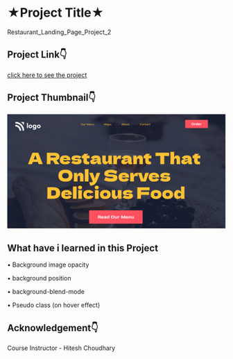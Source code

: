 
# ★Project Title★

Restaurant_Landing_Page_Project_2


## Project Link👇

[click here to see the project](https://leafy-naiad-653103.netlify.app)

## Project Thumbnail👇


![thumbnail](https://github.com/webdevankur/Restaurant_Landing_Page_Project_2/blob/main/thumbnail.png)


## What have i learned in this Project
•	Background image opacity

•	background position

•	background-blend-mode

•	Pseudo class (on hover effect)


## Acknowledgement👇

Course Instructor - Hitesh Choudhary
